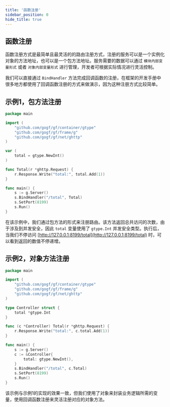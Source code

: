 ```yaml
---
title: '函数注册'
sidebar_position: 0
hide_title: true
---
```


## 函数注册

函数注册方式是最简单且最灵活的的路由注册方式，注册的服务可以是一个实例化对象的方法地址，也可以是一个包方法地址。服务需要的数据可以通过 `模块内部变量形式` 或者 `对象内部变量形式` 进行管理，开发者可根据实际情况进行灵活控制。

我们可以直接通过 `BindHandler` 方法完成回调函数的注册，在框架的开发手册中很多地方都使用了回调函数注册的方式来做演示，因为这种注册方式比较简单。

## 示例1，包方法注册

```go
package main

import (
    "github.com/gogf/gf/container/gtype"
    "github.com/gogf/gf/frame/g"
    "github.com/gogf/gf/net/ghttp"
)

var (
    total = gtype.NewInt()
)

func Total(r *ghttp.Request) {
    r.Response.Write("total:", total.Add(1))
}

func main() {
    s := g.Server()
    s.BindHandler("/total", Total)
    s.SetPort(8199)
    s.Run()
}

```

在该示例中，我们通过包方法的形式来注册路由。该方法返回总共访问的次数，由于涉及到并发安全，因此 `total` 变量使用了 `gtype.Int` 并发安全类型。执行后，当我们不停访问 [http://127.0.0.1:8199/total](http://127.0.0.1:8199/total) 时，可以看到返回的数值不停递增。

## 示例2，对象方法注册

```go
package main

import (
    "github.com/gogf/gf/container/gtype"
    "github.com/gogf/gf/frame/g"
    "github.com/gogf/gf/net/ghttp"
)

type Controller struct {
    total *gtype.Int
}

func (c *Controller) Total(r *ghttp.Request) {
    r.Response.Write("total:", c.total.Add(1))
}

func main() {
    s := g.Server()
    c := &Controller{
        total: gtype.NewInt(),
    }
    s.BindHandler("/total", c.Total)
    s.SetPort(8199)
    s.Run()
}

```

该示例与示例1的实现的效果一致，但我们使用了对象来封装业务逻辑所需的变量，使用回调函数注册来灵活注册对应的对象方法。